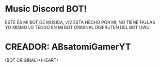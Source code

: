 # Music Discord BOT!

ESTE ES MI BOT DE MUSICA, v12
ESTA HECHO POR MI, 
NO TIENE FALLAS YO MISMO 
LO TENGO EN MI BOT ORIGINAL
DISFRUTEN DEL BOT UWU

# CREADOR: ABsatomiGamerYT

(BOT ORIGINAL)+(HEART)

